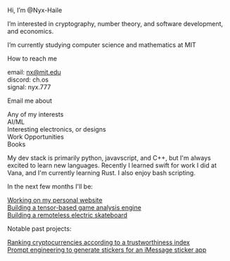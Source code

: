 Hi, I’m @Nyx-Haile

I’m interested in cryptography, number theory, and software development, and economics.

I’m currently studying computer science and mathematics at MIT

How to reach me
      
email: [nx@mit.edu](mailto:nx@mit.edu)<br/>
discord: ch.os<br/>
signal: nyx.777<br/>

Email me about

Any of my interests<br/>
AI/ML<br/>
Interesting electronics, or designs<br/>
Work Opportunities<br/>
Books<br/>
 
My dev stack is primarily python, javavscript, and C++, but I'm always excited to learn new languages. Recently I learned swift for work I did at Vana, and I'm currently learning Rust. I also enjoy bash scripting.

In the next few months I'll be: 

[Working on my personal website](https://github,com/nyx-haile/projects)<br/>
[Building a tensor-based game analysis engine](https://github,com/ch-os/howtowin.lol)<br/>
[Building a remoteless electric skateboard](https://github,com/nyx-haile/sk9)<br/>

Notable past projects:

[Ranking cryptocurrencies according to a trustworthiness index](https://github.com/cathyy8c3/fintech_challenge)<br/>
[Prompt engineering to generate stickers for an iMessage sticker app](https://github.com/nyx-haile/vana)

      
<!---
Nyx-Haile/Nyx-Haile is a ✨ special ✨ repository because its `README.md` (this file) appears on your GitHub profile.
You can click the Preview link to take a look at your changes.
--->
